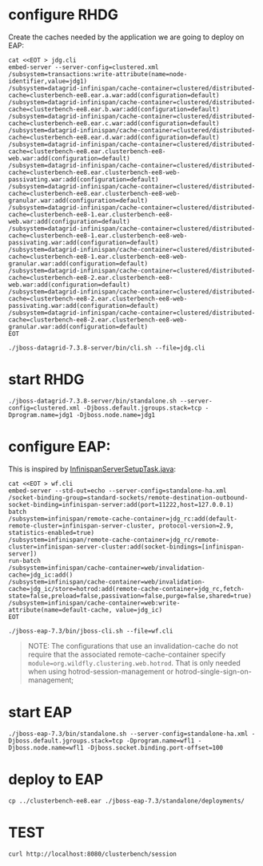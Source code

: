 # configure RHDG

Create the caches needed by the application we are going to deploy on EAP:

```
cat <<EOT > jdg.cli
embed-server --server-config=clustered.xml
/subsystem=transactions:write-attribute(name=node-identifier,value=jdg1)
/subsystem=datagrid-infinispan/cache-container=clustered/distributed-cache=clusterbench-ee8.ear.a.war:add(configuration=default)
/subsystem=datagrid-infinispan/cache-container=clustered/distributed-cache=clusterbench-ee8.ear.b.war:add(configuration=default)
/subsystem=datagrid-infinispan/cache-container=clustered/distributed-cache=clusterbench-ee8.ear.c.war:add(configuration=default)
/subsystem=datagrid-infinispan/cache-container=clustered/distributed-cache=clusterbench-ee8.ear.d.war:add(configuration=default)
/subsystem=datagrid-infinispan/cache-container=clustered/distributed-cache=clusterbench-ee8.ear.clusterbench-ee8-web.war:add(configuration=default)
/subsystem=datagrid-infinispan/cache-container=clustered/distributed-cache=clusterbench-ee8.ear.clusterbench-ee8-web-passivating.war:add(configuration=default)
/subsystem=datagrid-infinispan/cache-container=clustered/distributed-cache=clusterbench-ee8.ear.clusterbench-ee8-web-granular.war:add(configuration=default)
/subsystem=datagrid-infinispan/cache-container=clustered/distributed-cache=clusterbench-ee8-1.ear.clusterbench-ee8-web.war:add(configuration=default)
/subsystem=datagrid-infinispan/cache-container=clustered/distributed-cache=clusterbench-ee8-1.ear.clusterbench-ee8-web-passivating.war:add(configuration=default)
/subsystem=datagrid-infinispan/cache-container=clustered/distributed-cache=clusterbench-ee8-1.ear.clusterbench-ee8-web-granular.war:add(configuration=default)
/subsystem=datagrid-infinispan/cache-container=clustered/distributed-cache=clusterbench-ee8-2.ear.clusterbench-ee8-web.war:add(configuration=default)
/subsystem=datagrid-infinispan/cache-container=clustered/distributed-cache=clusterbench-ee8-2.ear.clusterbench-ee8-web-passivating.war:add(configuration=default)
/subsystem=datagrid-infinispan/cache-container=clustered/distributed-cache=clusterbench-ee8-2.ear.clusterbench-ee8-web-granular.war:add(configuration=default)
EOT

./jboss-datagrid-7.3.8-server/bin/cli.sh --file=jdg.cli
```

# start RHDG

```
./jboss-datagrid-7.3.8-server/bin/standalone.sh --server-config=clustered.xml -Djboss.default.jgroups.stack=tcp -Dprogram.name=jdg1 -Djboss.node.name=jdg1
```

# configure EAP:

This is inspired by [InfinispanServerSetupTask.java](https://github.com/wildfly/wildfly/blob/master/testsuite/integration/clustering/src/test/java/org/jboss/as/test/clustering/cluster/web/remote/InfinispanServerSetupTask.java):

```
cat <<EOT > wf.cli
embed-server --std-out=echo --server-config=standalone-ha.xml
/socket-binding-group=standard-sockets/remote-destination-outbound-socket-binding=infinispan-server:add(port=11222,host=127.0.0.1)
batch
/subsystem=infinispan/remote-cache-container=jdg_rc:add(default-remote-cluster=infinispan-server-cluster, protocol-version=2.9, statistics-enabled=true)
/subsystem=infinispan/remote-cache-container=jdg_rc/remote-cluster=infinispan-server-cluster:add(socket-bindings=[infinispan-server])
run-batch
/subsystem=infinispan/cache-container=web/invalidation-cache=jdg_ic:add()
/subsystem=infinispan/cache-container=web/invalidation-cache=jdg_ic/store=hotrod:add(remote-cache-container=jdg_rc,fetch-state=false,preload=false,passivation=false,purge=false,shared=true)
/subsystem=infinispan/cache-container=web:write-attribute(name=default-cache, value=jdg_ic)
EOT

./jboss-eap-7.3/bin/jboss-cli.sh --file=wf.cli
```

> NOTE: The configurations that use an invalidation-cache do not require that the associated remote-cache-container specify `module=org.wildfly.clustering.web.hotrod`. That is only needed when using hotrod-session-management or hotrod-single-sign-on-management;

# start EAP

```
./jboss-eap-7.3/bin/standalone.sh --server-config=standalone-ha.xml -Djboss.default.jgroups.stack=tcp -Dprogram.name=wfl1 -Djboss.node.name=wfl1 -Djboss.socket.binding.port-offset=100
```

# deploy to EAP

```
cp ../clusterbench-ee8.ear ./jboss-eap-7.3/standalone/deployments/
```

# TEST

```
curl http://localhost:8080/clusterbench/session
```